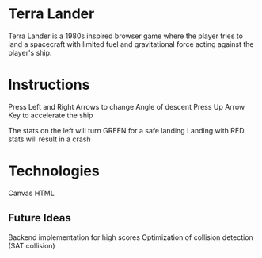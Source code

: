 # Terra Lander

Terra Lander is a 1980s inspired browser game where the player tries to land a spacecraft with limited fuel and gravitational force acting against the player's ship.

# Instructions 

Press Left and Right Arrows to change Angle of descent 
Press Up Arrow Key to accelerate the ship 

The stats on the left will turn GREEN for a safe landing
Landing with RED stats will result in a crash 

# Technologies 
Canvas
HTML

## Future Ideas

Backend implementation for high scores
Optimization of collision detection (SAT collision)